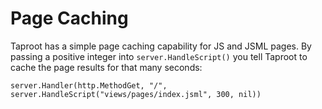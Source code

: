 # Page Caching

Taproot has a simple page caching capability for JS and JSML pages. By passing a positive integer into 
`server.HandleScript()` you tell Taproot to cache the page results for that many seconds:
~~~
server.Handler(http.MethodGet, "/", server.HandleScript("views/pages/index.jsml", 300, nil))
~~~
